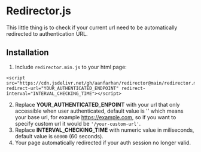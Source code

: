 # Redirector.js

This little thing is to check if your current url need to be automatically redirected to authentication URL.

## Installation

1. Include `redirector.min.js` to your html page:
```
<script src="https://cdn.jsdelivr.net/gh/aanfarhan/redirector@main/redirector.min.js" redirect-url="YOUR_AUTHENTICATED_ENDPOINT" redirect-interval="INTERVAL_CHECKING_TIME"></script>
``` 
2. Replace __YOUR_AUTHENTICATED_ENPOINT__ with your url that only accessible when user authenticated, default value is '' which means your base url, for example https://example.com, so if you want to specify custom url it would be `'/your-custom-url'`.
3. Replace __INTERVAL_CHECKING_TIME__ with numeric value in miliseconds, default value is `60000` (60 seconds).
4. Your page automatically redirected if your auth session no longer valid.

